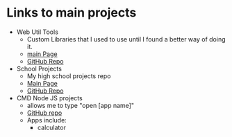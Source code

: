 # Links to main projects

- Web Util Tools
  - Custom Libraries that I used to use until I found a better way of doing it.
  - [main Page](saltynickel702.github.io/util/)
  - [GitHub Repo](https://github.com/SaltyNickel702/util)
- School Projects
  - My high school projects repo
  - [Main Page](saltynickel702.github.io/school/)
  - [GitHub Repo](https://github.com/SaltyNickel702/school)
- CMD Node JS projects
  - allows me to type "open [app name]"
  - [GitHub repo](https://github.com/SaltyNickel702/cmdNodeJS)
  - Apps include:
    - calculator
